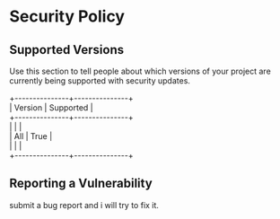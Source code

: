 # Security Policy

## Supported Versions

Use this section to tell people about which versions of your project are
currently being supported with security updates.

+---------------+---------------+  
| Version | Supported |  
+---------------+---------------+  
| | |  
| All | True |  
| | |  
+---------------+---------------+

## Reporting a Vulnerability

submit a bug report and i will try to fix it.
